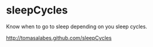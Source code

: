 sleepCycles
===========

Know when to go to sleep depending on you sleep cycles.

http://tomasalabes.github.com/sleepCycles

